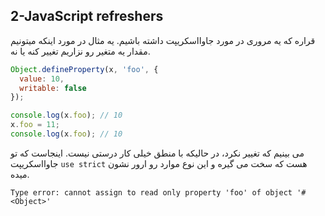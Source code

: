 ## 2-JavaScript refreshers
قراره که یه مروری در مورد جاوااسکریپت داشته باشیم. یه مثال در مورد اینکه میتونیم مقدار یه متغیر رو نزاریم تغییر کنه یا نه.
```js
Object.defineProperty(x, 'foo', {
  value: 10,
  writable: false
});

console.log(x.foo); // 10
x.foo = 11;
console.log(x.foo); // 10
```
می بینیم که تغییر نکرد، در حالیکه با منطق خیلی کار درستی نیست. اینجاست که تو جاوااسکریپت `use strict` هست که سخت می گیره و این نوع موارد رو ارور نشون میده.
```console
Type error: cannot assign to read only property 'foo' of object '#<Object>'
```
